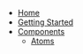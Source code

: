 
* [Home](/)
* [Getting Started](getting-started.md)
* [Components](components)
    * [Atoms](components/Atoms.md)